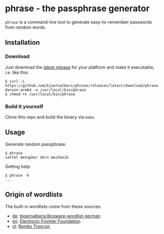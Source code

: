 # phrase - the passphrase generator

`phrase` is a command-line tool to generate easy-to-remember passwords from
random words.

## Installation

### Download

Just download the
[latest release](https://github.com/bjoernalbers/phrase/releases/latest)
for your platform and make it executable, i.e. like this:

    $ curl -L https://github.com/bjoernalbers/phrase/releases/latest/download/phrase-darwin-arm64 -o /usr/local/bin/phrase
    $ chmod +x /usr/local/bin/phrase

### Build it yourself

Clone this repo and build the binary via `make`.

## Usage

Generate random passphrase:

    $ phrase
    sattel metapher dorn mechanik

Getting help:

    $ phrase -h
    ...

## Origin of wordlists

The built-in wordlists come from these sources:

- [de](passphrase/de.txt): [bjoernalbers/diceware-wordlist-german](https://github.com/bjoernalbers/diceware-wordlist-german)
- [en](passphrase/en.txt): [Electronic Frontier Foundation](https://www.eff.org/deeplinks/2016/07/new-wordlists-random-passphrases)
- [nl](passphrase/nl.txt): [Remko Tronçon](https://el-tramo.be/blog/diceware-nl)

